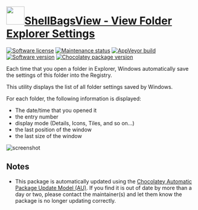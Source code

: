 # [<img src="https://cdn.jsdelivr.net/gh/dgalbraith/chocolatey-packages@ec1652f85e86682fba61efdbeb5a556dd6ad0284/icons/shellbagsview.png" width="48" height="48"/>ShellBagsView - View Folder Explorer Settings](https://chocolatey.org/packages/shellbagsview)

[![Software license](https://img.shields.io/badge/license-freeware-orange)](http://www.nirsoft.net/utils/shell_bags_view.html)
[![Maintenance status](https://img.shields.io/badge/maintained%3F-yes-green.svg)](https://gitHub.com/dgalbraith/chocolatey-packages/graphs/commit-activity)
[![AppVeyor build](https://img.shields.io/appveyor/ci/dgalbraith/chocolatey-packages)](https://ci.appveyor.com/project/dgalbraith/chocolatey-packages)
[![Software version](https://img.shields.io/badge/Source-v1.30-blue.svg)](http://www.nirsoft.net/utils/shell_bags_view.html)
[![Chocolatey package version](https://img.shields.io/chocolatey/v/shellbagsview?label=Chocolatey)](https://chocolatey.org/packages/shellbagsview)

Each time that you open a folder in Explorer, Windows automatically save the settings of this folder into the Registry.

This utility displays the list of all folder settings saved by Windows.

For each folder, the following information is displayed:

* The date/time that you opened it
* the entry number
* display mode (Details, Icons, Tiles, and so on...)
* the last position of the window
* the last size of the window

![screenshot](https://cdn.jsdelivr.net/gh/dgalbraith/chocolatey-packages@48b2855247b0e422e994f50e85b9bf8c8ca98c79/automatic/shellbagsview/screenshot.png)

## Notes

* This package is automatically updated using the [Chocolatey Automatic Package Update Model (AU)](https://github.com/majkinetor/au/blob/master/README.md).
  If you find it is out of date by more than a day or two, please contact the maintainer(s) and let them know the package is no longer updating correctly.
